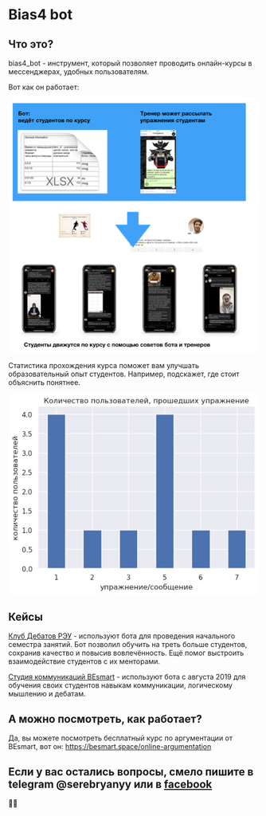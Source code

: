 # Bias4 bot




## Что это? 

bias4_bot - инструмент, который позволяет проводить онлайн-курсы в мессенджерах, удобных пользователям.

Вот как он работает:

![alt text](/assets/scheme.png)


Статистика прохождения курса поможет вам улучшать образовательный опыт студентов. Например, подскажет, где стоит объяснить понятнее.

![alt text](/assets/stats_julia.jpeg)




## Кейсы

[Клуб Дебатов РЭУ](http://debate-reu.tilda.ws) - используют бота для проведения начального семестра занятий. Бот позволил обучить на треть больше студентов, сохранив качество и повысив вовлечённость. Ещё помог выстроить взаимодействие студентов с их менторами. 

[Студия коммуникаций BЕsmart](https://besmart.space) - используют бота с августа 2019 для обучения своих студентов навыкам коммуникации, логическому мышлению и дебатам. 




## А можно посмотреть, как работает? 

Да, вы можете посмотреть бесплатный курс по аргументации от BEsmart, вот он: https://besmart.space/online-argumentation




## Если у вас остались вопросы, смело пишите в telegram @serebryanyy или в [facebook](https://www.facebook.com/leonid.serebryanyy)


💌🤖
